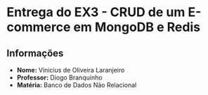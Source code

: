 # Entrega do EX3 - CRUD de um E-commerce em MongoDB e Redis

## Informações
- **Nome:** Vinicius de Oliveira Laranjeiro
- **Professor:** Diogo Branquinho
- **Matéria:** Banco de Dados Não Relacional